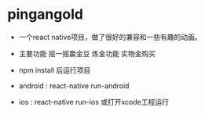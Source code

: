# pingangold
- 一个react native项目，做了很好的兼容和一些有趣的动画。
- 主要功能
  摇一摇赢金豆
  炼金功能
  实物金购买

- npm install 后运行项目
- android : react-native run-android
- ios : react-native run-ios 或打开xcode工程运行
